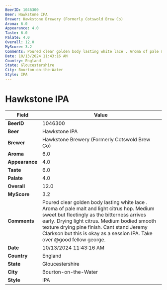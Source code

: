 ```yaml
---
BeerID: 1046300
Beer: Hawkstone IPA
Brewer: Hawkstone Brewery (Formerly Cotswold Brew Co)
Aroma: 6.0
Appearance: 4.0
Taste: 6.0
Palate: 4.0
Overall: 12.0
MyScore: 3.2
Comments: Poured clear golden body lasting white lace . Aroma of pale malt and light citrus hop. Medium sweet but fleetingly as the bitterness arrives early. Drying light citrus.  Medium bodied smooth texture drying pine finish. Cant stand Jeremy Clarkson but this is okay as a session IPA. Take over @good fellow george.
Date: 10/13/2024 11:43:16 AM
Country: England
State: Gloucestershire
City: Bourton-on-the-Water
Style: IPA
---
```


# Hawkstone IPA

| Field         | Value |
|---------------|-------|
| **BeerID** | 1046300 |
| **Beer** | Hawkstone IPA |
| **Brewer** | Hawkstone Brewery (Formerly Cotswold Brew Co) |
| **Aroma** | 6.0 |
| **Appearance** | 4.0 |
| **Taste** | 6.0 |
| **Palate** | 4.0 |
| **Overall** | 12.0 |
| **MyScore** | 3.2 |
| **Comments** | Poured clear golden body lasting white lace . Aroma of pale malt and light citrus hop. Medium sweet but fleetingly as the bitterness arrives early. Drying light citrus.  Medium bodied smooth texture drying pine finish. Cant stand Jeremy Clarkson but this is okay as a session IPA. Take over @good fellow george.  |
| **Date** | 10/13/2024 11:43:16 AM |
| **Country** | England |
| **State** | Gloucestershire |
| **City** | Bourton-on-the-Water |
| **Style** | IPA |
